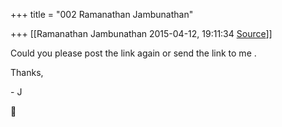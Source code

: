 +++
title = "002 Ramanathan Jambunathan"

+++
[[Ramanathan Jambunathan	2015-04-12, 19:11:34 [Source](https://groups.google.com/g/samskrita/c/iaXfrW8ZhgY)]]



Could you please post the link again or send the link to me .

  

Thanks,

  

\- J



